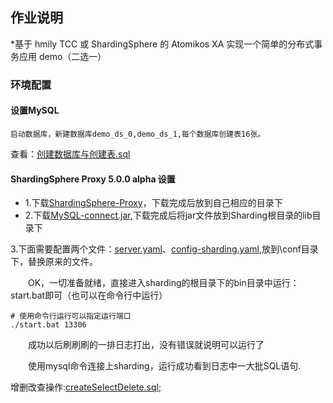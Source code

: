 ## 作业说明
*基于 hmily TCC 或 ShardingSphere 的 Atomikos XA 实现一个简单的分布式事务应用 demo（二选一）

### 环境配置
#### 设置MySQL
```shell script
启动数据库，新建数据库demo_ds_0,demo_ds_1,每个数据库创建表16张。
```

查看：[创建数据库与创建表.sql](./创建数据库与创建表.sql)

#### ShardingSphere Proxy 5.0.0 alpha 设置

- 1.下载[ShardingSphere-Proxy](https://www.apache.org/dyn/closer.cgi/shardingsphere/5.0.0-alpha/apache-shardingsphere-5.0.0-alpha-shardingsphere-proxy-bin.tar.gz)，下载完成后放到自己相应的目录下
- 2.下载[MySQL-connect.jar](https://repo1.maven.org/maven2/mysql/mysql-connector-java/5.1.47/mysql-connector-java-5.1.47.jar),下载完成后将jar文件放到Sharding根目录的lib目录下

3.下面需要配置两个文件：[server.yaml](./server.yaml)、[config-sharding.yaml](./config-sharding.yaml),放到\conf目录下，替换原来的文件。


&ensp;&ensp;&ensp;&ensp;OK，一切准备就绪，直接进入sharding的根目录下的bin目录中运行：start.bat即可（也可以在命令行中运行）

```shell script
# 使用命令行运行可以指定运行端口
./start.bat 13306
```

&ensp;&ensp;&ensp;&ensp;成功以后刷刷刷的一排日志打出，没有错误就说明可以运行了

&ensp;&ensp;&ensp;&ensp;使用mysql命令连接上sharding，运行成功看到日志中一大批SQL语句.

增删改查操作:[createSelectDelete.sql](./createSelectDelete.sql);
